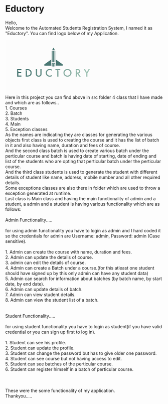 # Eductory
Hello,<br>
Welcome to the Automated Students Registration System, I named it as "Eductory". You can find logo below of my Application.<br>


<img src=logo/Eductory.png style="width:60%" >

<br>
Here in this project you can find above in src folder 4 class that I have made and which are as follows..<br>
1. Courses<br>
2. Batch<br>
3. Students<br>
4. Main<br>
5. Exception classes<br>
As the names are indicating they are classes for generating the various objects first class is used to creating the course and it has the list of batch in it and also having name, duration and fees of course.<br>
And the second class batch is used to create various batch under the perticular course and batch is having date of starting, date of ending and list of the students who are opting that perticular batch under the perticular course.<br>
And the third class students is used to generate the student with different details of student like name, address, mobile number and all other required details.<br>
Some exceptions classes are also there in folder which are used to throw a exception generated at runtime.<br> 
Last class is Main class and having the main functionality of admin and a student, a admin and a student is having various functionality which are as follows:<br>
<br>
Admin Functionality.....
  <br>
  <br>
  for using admin functionality you have to login as admin and I hard coded it so the credentials for admin are Username: admin, Password: admin (Case sensitive).<br>
  <br>
  1. Admin can create the course with name, duration and fees.<br>
  2. Admin can update the details of course. <br>
  3. admin can edit the details of course.<br>
  4. Admin can create a Batch under a course.(for this atleast one student should have signed up by this only admin can have any student data)<br>
  5. Admin can search for information about batches (by batch name, by start date, by end date).<br>
  6. Admin can update details of batch.<br>
  7. Admin can view student details.<br>
  8. Admin can view the student list of a batch.<br>

<br>
<br>
Student Functionality.....
<br>
<br>
  for using student functionality you have to login as student(if you have valid credential or you can sign up first to log in).
  <br>
  <br>
  1. Student can see his profile.<br>
  2. Student can update the profile. <br>
  3. Student can change the password but has to give older one password.<br>
  4. Student can see course but not having access to edit.<br>
  5. Student can see batches of the perticular course.<br>
  6. Student can register himself in a batch of perticular course.<br>
<br>
<br>
<br>
These were the some functionality of my application.
<br>
Thankyou.....
